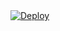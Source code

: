 <!DOCTYPE html>
<html>
<body>
  <a href="https://heroku.com/deploy?template=https://github.com/KIKOXD/biasaaja">
    <img src="https://www.herokucdn.com/deploy/button.svg" alt="Deploy">
  </a>
</body>
</html>
